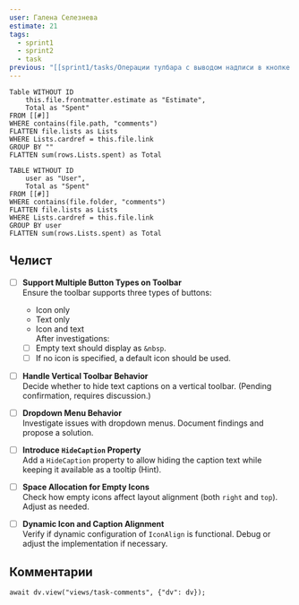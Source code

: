 ```yaml
---
user: Галена Селезнева
estimate: 21
tags:
  - sprint1
  - sprint2
  - task
previous: "[[sprint1/tasks/Операции тулбара с выводом надписи в кнопке справа от иконки, с динамической шириной кнопки|Операции тулбара с выводом надписи в кнопке справа от иконки, с динамической шириной кнопки]]"
---
```


```dataview 
Table WITHOUT ID
	this.file.frontmatter.estimate as "Estimate",
	Total as "Spent"
FROM [[#]]
WHERE contains(file.path, "comments")
FLATTEN file.lists as Lists
WHERE Lists.cardref = this.file.link
GROUP BY ""
FLATTEN sum(rows.Lists.spent) as Total
```

```dataview 
TABLE WITHOUT ID
	user as "User",
	Total as "Spent"
FROM [[#]]
WHERE contains(file.folder, "comments")
FLATTEN file.lists as Lists
WHERE Lists.cardref = this.file.link
GROUP BY user
FLATTEN sum(rows.Lists.spent) as Total
```

## Челист

- [ ] **Support Multiple Button Types on Toolbar**  
  Ensure the toolbar supports three types of buttons:
  - Icon only
  - Text only
  - Icon and text  
  After investigations:
  - [ ] Empty text should display as `&nbsp`.
  - [ ] If no icon is specified, a default icon should be used.
- [ ] **Handle Vertical Toolbar Behavior**  
  Decide whether to hide text captions on a vertical toolbar. (Pending confirmation, requires discussion.)
- [ ] **Dropdown Menu Behavior**  
  Investigate issues with dropdown menus. Document findings and propose a solution.
- [ ] **Introduce `HideCaption` Property**  
  Add a `HideCaption` property to allow hiding the caption text while keeping it available as a tooltip (Hint).
- [ ] **Space Allocation for Empty Icons**  
  Check how empty icons affect layout alignment (both `right` and `top`). Adjust as needed.
- [ ] **Dynamic Icon and Caption Alignment**  
  Verify if dynamic configuration of `IconAlign` is functional. Debug or adjust the implementation if necessary.


## Комментарии

```dataviewjs
await dv.view("views/task-comments", {"dv": dv});
```